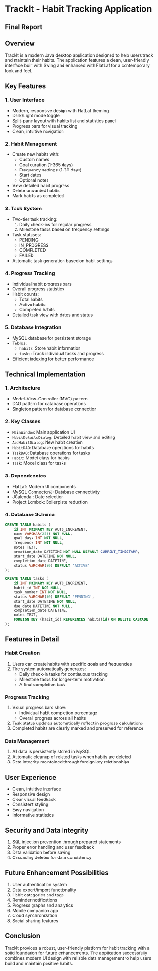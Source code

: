 # TrackIt - Habit Tracking Application
## Final Report

## Overview
TrackIt is a modern Java desktop application designed to help users track and maintain their habits. The application features a clean, user-friendly interface built with Swing and enhanced with FlatLaf for a contemporary look and feel.

## Key Features

### 1. User Interface
- Modern, responsive design with FlatLaf theming
- Dark/Light mode toggle
- Split-pane layout with habits list and statistics panel
- Progress bars for visual tracking
- Clean, intuitive navigation

### 2. Habit Management
- Create new habits with:
  - Custom names
  - Goal duration (1-365 days)
  - Frequency settings (1-30 days)
  - Start dates
  - Optional notes
- View detailed habit progress
- Delete unwanted habits
- Mark habits as completed

### 3. Task System
- Two-tier task tracking:
  1. Daily check-ins for regular progress
  2. Milestone tasks based on frequency settings
- Task statuses:
  - PENDING
  - IN_PROGRESS
  - COMPLETED
  - FAILED
- Automatic task generation based on habit settings

### 4. Progress Tracking
- Individual habit progress bars
- Overall progress statistics
- Habit counts:
  - Total habits
  - Active habits
  - Completed habits
- Detailed task view with dates and status

### 5. Database Integration
- MySQL database for persistent storage
- Tables:
  - `habits`: Store habit information
  - `tasks`: Track individual tasks and progress
- Efficient indexing for better performance

## Technical Implementation

### 1. Architecture
- Model-View-Controller (MVC) pattern
- DAO pattern for database operations
- Singleton pattern for database connection

### 2. Key Classes
- `MainWindow`: Main application UI
- `HabitDetailsDialog`: Detailed habit view and editing
- `AddHabitDialog`: New habit creation
- `HabitDAO`: Database operations for habits
- `TaskDAO`: Database operations for tasks
- `Habit`: Model class for habits
- `Task`: Model class for tasks

### 3. Dependencies
- FlatLaf: Modern UI components
- MySQL Connector/J: Database connectivity
- JCalendar: Date selection
- Project Lombok: Boilerplate reduction

### 4. Database Schema
```sql
CREATE TABLE habits (
    id INT PRIMARY KEY AUTO_INCREMENT,
    name VARCHAR(255) NOT NULL,
    goal_days INT NOT NULL,
    frequency INT NOT NULL,
    notes TEXT,
    creation_date DATETIME NOT NULL DEFAULT CURRENT_TIMESTAMP,
    start_date DATETIME NOT NULL,
    completion_date DATETIME,
    status VARCHAR(50) DEFAULT 'ACTIVE'
);

CREATE TABLE tasks (
    id INT PRIMARY KEY AUTO_INCREMENT,
    habit_id INT NOT NULL,
    task_number INT NOT NULL,
    status VARCHAR(50) DEFAULT 'PENDING',
    start_date DATETIME NOT NULL,
    due_date DATETIME NOT NULL,
    completion_date DATETIME,
    notes TEXT,
    FOREIGN KEY (habit_id) REFERENCES habits(id) ON DELETE CASCADE
);
```

## Features in Detail

### Habit Creation
1. Users can create habits with specific goals and frequencies
2. The system automatically generates:
   - Daily check-in tasks for continuous tracking
   - Milestone tasks for longer-term motivation
   - A final completion task

### Progress Tracking
1. Visual progress bars show:
   - Individual habit completion percentage
   - Overall progress across all habits
2. Task status updates automatically reflect in progress calculations
3. Completed habits are clearly marked and preserved for reference

### Data Management
1. All data is persistently stored in MySQL
2. Automatic cleanup of related tasks when habits are deleted
3. Data integrity maintained through foreign key relationships

## User Experience
- Clean, intuitive interface
- Responsive design
- Clear visual feedback
- Consistent styling
- Easy navigation
- Informative statistics

## Security and Data Integrity
1. SQL injection prevention through prepared statements
2. Proper error handling and user feedback
3. Data validation before saving
4. Cascading deletes for data consistency

## Future Enhancement Possibilities
1. User authentication system
2. Data export/import functionality
3. Habit categories and tags
4. Reminder notifications
5. Progress graphs and analytics
6. Mobile companion app
7. Cloud synchronization
8. Social sharing features

## Conclusion
TrackIt provides a robust, user-friendly platform for habit tracking with a solid foundation for future enhancements. The application successfully combines modern UI design with reliable data management to help users build and maintain positive habits. 